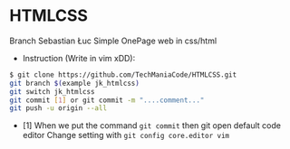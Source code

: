 # HTMLCSS
Branch Sebastian Łuc
Simple OnePage web in css/html

- Instruction (Write in vim xDD):
```bash
$ git clone https://github.com/TechManiaCode/HTMLCSS.git
git branch $(example jk_htmlcss)
git switch jk_htmlcss
git commit [1] or git commit -m "....comment..."
git push -u origin --all

```

* [1] When we put the command `git commit` then git open default code editor
	Change setting with `git config core.editor vim`
